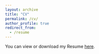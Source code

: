 ```yaml
---
layout: archive
title: "CV"
permalink: /cv/
author_profile: true
redirect_from:
  - /resume
---
```


You can view or download my Resume [here](simanirakiza.github.io/files/Imanirakiza_Resume_version.pdf).

